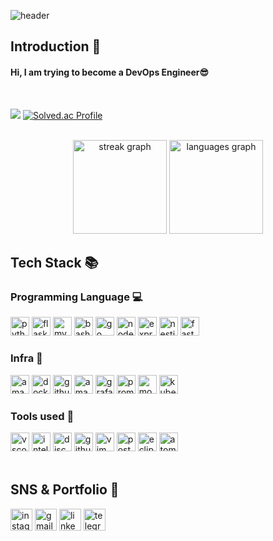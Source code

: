 ![header](https://capsule-render.vercel.app/api?type=slice&color=auto&height=200&section=header&text=Hello&desc=I'm%20JaeMin&fontSize=60&rotate=14&fontAlignY=25&fontAlign=75&descAlignY=43&descAlign=80&&animation=twinkling)

<div align=left>

## Introduction :raised_hands:
<h4>Hi, I am trying to become a DevOps Engineer😎</h4><br> 

<a href="https://github.com/rlawoals2590"><img src="https://hits.seeyoufarm.com/api/count/incr/badge.svg?url=https%3A%2F%2Fgithub.com%2Frlawoals2590&count_bg=%23000000&title_bg=%23000000&icon=github.svg&icon_color=%23E7E7E7&title=GitHub&edge_flat=false)"/></a>
[![Solved.ac Profile](http://mazassumnida.wtf/api/mini/generate_badge?boj=ni20586370)](https://solved.ac/ni20586370)
<br/><br/>

<div align="center">
  <img src="https://streak-stats.demolab.com?user=rlawoals2590&locale=en&mode=weekly&theme=radical&hide_border=false&border_radius=5" height="150" alt="streak graph"  />
  <img src="https://github-readme-stats.vercel.app/api/top-langs?username=rlawoals2590&locale=en&hide_title=false&layout=compact&card_width=320&langs_count=5&theme=radical&hide_border=false" height="150" alt="languages graph"  />
</div>

## Tech Stack 📚
### Programming Language :computer:
<img src="https://skillicons.dev/icons?i=py" height="30" alt="python logo"  />
<img src="https://skillicons.dev/icons?i=flask" height="30" alt="flask logo"  />
<img src="https://skillicons.dev/icons?i=mysql" height="30" alt="mysql logo"  />
<img src="https://skillicons.dev/icons?i=bash" height="30" alt="bash logo"  />
<img src="https://skillicons.dev/icons?i=go" height="30" alt="go logo"  />
<img src="https://skillicons.dev/icons?i=nodejs" height="30" alt="nodejs logo"  />
<img src="https://skillicons.dev/icons?i=express" height="30" alt="express logo"  />
<img src="https://skillicons.dev/icons?i=nestjs" height="30" alt="nestjs logo"  />
<img src="https://skillicons.dev/icons?i=fastapi" height="30" alt="fastapi logo"  />
<br/>

### Infra :house_with_garden:
<img src="https://skillicons.dev/icons?i=aws" height="30" alt="amazonwebservices logo"  />
<img src="https://skillicons.dev/icons?i=docker" height="30" alt="docker logo"  />
<img src="https://skillicons.dev/icons?i=github" height="30" alt="github logo"  />
<img src="https://skillicons.dev/icons?i=dynamodb" height="30" alt="amazondynamodb logo"  />
<img src="https://skillicons.dev/icons?i=grafana" height="30" alt="grafana logo"  />
<img src="https://skillicons.dev/icons?i=prometheus" height="30" alt="prometheus logo"  />
<img src="https://skillicons.dev/icons?i=mongodb" height="30" alt="mongodb logo"  />
<img src="https://skillicons.dev/icons?i=kubernetes" height="30" alt="kubernetes logo"  />
<br/>

### Tools used :hammer:
<img src="https://skillicons.dev/icons?i=vscode" height="30" alt="vscode logo"  />
<img src="https://skillicons.dev/icons?i=idea" height="30" alt="intellijidea logo"  />
<img src="https://skillicons.dev/icons?i=discord" height="30" alt="discord logo"  />
<img src="https://skillicons.dev/icons?i=github" height="30" alt="github logo"  />
<img src="https://skillicons.dev/icons?i=vim" height="30" alt="vim logo"  />
<img src="https://skillicons.dev/icons?i=postman" height="30" alt="postman logo"  />
<img src="https://skillicons.dev/icons?i=eclipse" height="30" alt="eclipseide logo"  />
<img src="https://skillicons.dev/icons?i=atom" height="30" alt="atom logo"  />
<br/><br/>


## SNS & Portfolio 🎨
<img src="https://img.shields.io/static/v1?message=Instagram&logo=instagram&label=&color=E4405F&logoColor=white&labelColor=&style=for-the-badge" height="35" alt="instagram logo"  />
<img src="https://img.shields.io/static/v1?message=Gmail&logo=gmail&label=&color=D14836&logoColor=white&labelColor=&style=for-the-badge" height="35" alt="gmail logo"  />
<img src="https://img.shields.io/static/v1?message=LinkedIn&logo=linkedin&label=&color=0077B5&logoColor=white&labelColor=&style=for-the-badge" height="35" alt="linkedin logo"  />
<img src="https://img.shields.io/static/v1?message=Telegram&logo=telegram&label=&color=2CA5E0&logoColor=white&labelColor=&style=for-the-badge" height="35" alt="telegram logo"  />
<br/><br/>
